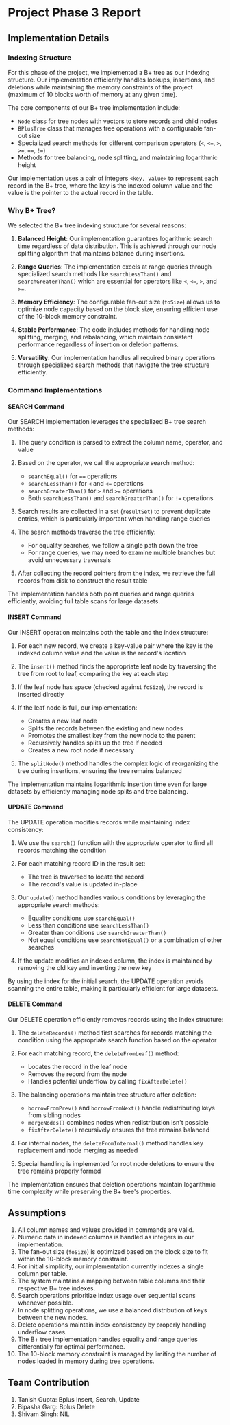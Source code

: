 # Project Phase 3 Report

## Implementation Details

### Indexing Structure
For this phase of the project, we implemented a B+ tree as our indexing structure. Our implementation efficiently handles lookups, insertions, and deletions while maintaining the memory constraints of the project (maximum of 10 blocks worth of memory at any given time).

The core components of our B+ tree implementation include:
- `Node` class for tree nodes with vectors to store records and child nodes
- `BPlusTree` class that manages tree operations with a configurable fan-out size
- Specialized search methods for different comparison operators (`<`, `<=`, `>`, `>=`, `==`, `!=`)
- Methods for tree balancing, node splitting, and maintaining logarithmic height

Our implementation uses a pair of integers `<key, value>` to represent each record in the B+ tree, where the key is the indexed column value and the value is the pointer to the actual record in the table.

### Why B+ Tree?
We selected the B+ tree indexing structure for several reasons:

1. **Balanced Height**: Our implementation guarantees logarithmic search time regardless of data distribution. This is achieved through our node splitting algorithm that maintains balance during insertions.

2. **Range Queries**: The implementation excels at range queries through specialized search methods like `searchLessThan()` and `searchGreaterThan()` which are essential for operators like `<`, `<=`, `>`, and `>=`.

3. **Memory Efficiency**: The configurable fan-out size (`foSize`) allows us to optimize node capacity based on the block size, ensuring efficient use of the 10-block memory constraint.

4. **Stable Performance**: The code includes methods for handling node splitting, merging, and rebalancing, which maintain consistent performance regardless of insertion or deletion patterns.

5. **Versatility**: Our implementation handles all required binary operations through specialized search methods that navigate the tree structure efficiently.

### Command Implementations

#### SEARCH Command
Our SEARCH implementation leverages the specialized B+ tree search methods:

1. The query condition is parsed to extract the column name, operator, and value
2. Based on the operator, we call the appropriate search method:
   - `searchEqual()` for `==` operations
   - `searchLessThan()` for `<` and `<=` operations 
   - `searchGreaterThan()` for `>` and `>=` operations
   - Both `searchLessThan()` and `searchGreaterThan()` for `!=` operations

3. Search results are collected in a set (`resultSet`) to prevent duplicate entries, which is particularly important when handling range queries

4. The search methods traverse the tree efficiently:
   - For equality searches, we follow a single path down the tree
   - For range queries, we may need to examine multiple branches but avoid unnecessary traversals

5. After collecting the record pointers from the index, we retrieve the full records from disk to construct the result table

The implementation handles both point queries and range queries efficiently, avoiding full table scans for large datasets.

#### INSERT Command
Our INSERT operation maintains both the table and the index structure:

1. For each new record, we create a key-value pair where the key is the indexed column value and the value is the record's location

2. The `insert()` method finds the appropriate leaf node by traversing the tree from root to leaf, comparing the key at each step

3. If the leaf node has space (checked against `foSize`), the record is inserted directly

4. If the leaf node is full, our implementation:
   - Creates a new leaf node
   - Splits the records between the existing and new nodes
   - Promotes the smallest key from the new node to the parent
   - Recursively handles splits up the tree if needed
   - Creates a new root node if necessary

5. The `splitNode()` method handles the complex logic of reorganizing the tree during insertions, ensuring the tree remains balanced

The implementation maintains logarithmic insertion time even for large datasets by efficiently managing node splits and tree balancing.

#### UPDATE Command
The UPDATE operation modifies records while maintaining index consistency:

1. We use the `search()` function with the appropriate operator to find all records matching the condition

2. For each matching record ID in the result set:
   - The tree is traversed to locate the record
   - The record's value is updated in-place

3. Our `update()` method handles various conditions by leveraging the appropriate search methods:
   - Equality conditions use `searchEqual()`
   - Less than conditions use `searchLessThan()`
   - Greater than conditions use `searchGreaterThan()`
   - Not equal conditions use `searchNotEqual()` or a combination of other searches

4. If the update modifies an indexed column, the index is maintained by removing the old key and inserting the new key

By using the index for the initial search, the UPDATE operation avoids scanning the entire table, making it particularly efficient for large datasets.

#### DELETE Command
Our DELETE operation efficiently removes records using the index structure:

1. The `deleteRecords()` method first searches for records matching the condition using the appropriate search function based on the operator

2. For each matching record, the `deleteFromLeaf()` method:
   - Locates the record in the leaf node
   - Removes the record from the node
   - Handles potential underflow by calling `fixAfterDelete()`

3. The balancing operations maintain tree structure after deletion:
   - `borrowFromPrev()` and `borrowFromNext()` handle redistributing keys from sibling nodes
   - `mergeNodes()` combines nodes when redistribution isn't possible
   - `fixAfterDelete()` recursively ensures the tree remains balanced

4. For internal nodes, the `deleteFromInternal()` method handles key replacement and node merging as needed

5. Special handling is implemented for root node deletions to ensure the tree remains properly formed

The implementation ensures that deletion operations maintain logarithmic time complexity while preserving the B+ tree's properties.

## Assumptions

1. All column names and values provided in commands are valid.
2. Numeric data in indexed columns is handled as integers in our implementation.
3. The fan-out size (`foSize`) is optimized based on the block size to fit within the 10-block memory constraint.
4. For initial simplicity, our implementation currently indexes a single column per table.
5. The system maintains a mapping between table columns and their respective B+ tree indexes.
6. Search operations prioritize index usage over sequential scans whenever possible.
7. In node splitting operations, we use a balanced distribution of keys between the new nodes.
8. Delete operations maintain index consistency by properly handling underflow cases.
9. The B+ tree implementation handles equality and range queries differentially for optimal performance.
10. The 10-block memory constraint is managed by limiting the number of nodes loaded in memory during tree operations.

## Team Contribution

1. Tanish Gupta: Bplus Insert, Search, Update
2. Bipasha Garg: Bplus Delete
3. Shivam Singh: NIL